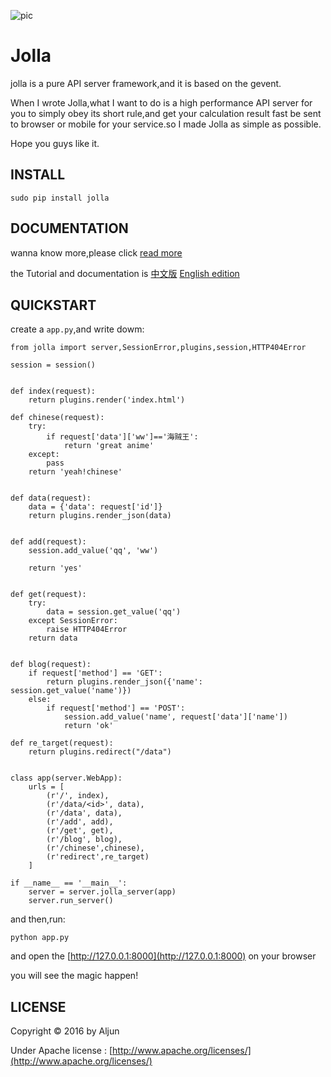 ![pic](https://github.com/salamer/jolla/blob/master/pic/JOLLA.png)

# Jolla
jolla is a pure API server framework,and it is based on the gevent.

When I wrote Jolla,what I want to do is a high performance API server for you to simply obey its short rule,and get your calculation result fast be sent to browser or mobile for your service.so I made Jolla as simple as possible.

Hope you guys like it.

## INSTALL

```
sudo pip install jolla
```

## DOCUMENTATION
wanna know more,please click [read more](http://salamer.github.io/jolla)

the Tutorial and documentation is [中文版](https://github.com/salamer/jolla/wiki) [English edition](https://github.com/salamer/jolla/wiki/English-Tutorial)

## QUICKSTART
create a `app.py`,and write dowm:

```
from jolla import server,SessionError,plugins,session,HTTP404Error

session = session()


def index(request):
    return plugins.render('index.html')

def chinese(request):
    try:
        if request['data']['ww']=='海贼王':
            return 'great anime'
    except:
        pass
    return 'yeah!chinese'


def data(request):
    data = {'data': request['id']}
    return plugins.render_json(data)


def add(request):
    session.add_value('qq', 'ww')

    return 'yes'


def get(request):
    try:
        data = session.get_value('qq')
    except SessionError:
        raise HTTP404Error
    return data


def blog(request):
    if request['method'] == 'GET':
        return plugins.render_json({'name': session.get_value('name')})
    else:
        if request['method'] == 'POST':
            session.add_value('name', request['data']['name'])
            return 'ok'

def re_target(request):
    return plugins.redirect("/data")


class app(server.WebApp):
    urls = [
        (r'/', index),
        (r'/data/<id>', data),
        (r'/data', data),
        (r'/add', add),
        (r'/get', get),
        (r'/blog', blog),
        (r'/chinese',chinese),
        (r'redirect',re_target)
    ]

if __name__ == '__main__':
    server = server.jolla_server(app)
    server.run_server()
```

and then,run:

```
python app.py
```

and open the [http://127.0.0.1:8000](http://127.0.0.1:8000) on your browser

you will see the magic happen!

## LICENSE
Copyright © 2016 by Aljun

Under Apache license : [http://www.apache.org/licenses/](http://www.apache.org/licenses/)
